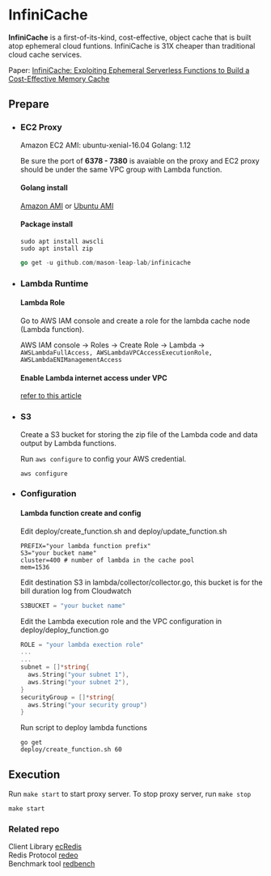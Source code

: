 # InfiniCache

**InfiniCache** is a first-of-its-kind, cost-effective, object cache that is built atop ephemeral cloud funtions. InfiniCache is 31X cheaper than traditional cloud cache services.

Paper: [InfiniCache: Exploiting Ephemeral Serverless Functions to Build a Cost-Effective Memory Cache](https://www.usenix.org/conference/fast20/presentation/wang-ao)

## Prepare
- ### EC2 Proxy

  Amazon EC2 AMI: ubuntu-xenial-16.04
  Golang: 1.12

  Be sure the port of **6378 - 7380** is avaiable on the proxy and EC2 proxy should be under the same VPC group with Lambda function.

  #### Golang install

  [Amazon AMI](https://hackernoon.com/deploying-a-go-application-on-aws-ec2-76390c09c2c5) or [Ubuntu AMI](https://tecadmin.net/install-go-on-ubuntu/)  

  #### Package install

  ```shell
  sudo apt install awscli
  sudo apt install zip
  ```

  ```go
  go get -u github.com/mason-leap-lab/infinicache
  ```

- ### Lambda Runtime

  #### Lambda Role

  Go to AWS IAM console and create a role for the lambda cache node (Lambda function).

  AWS IAM console -> Roles -> Create Role -> Lambda -> `AWSLambdaFullAccess, AWSLambdaVPCAccessExecutionRole, AWSLambdaENIManagementAccess`

  #### Enable Lambda internet access under VPC

  [refer to this article](https://aws.amazon.com/premiumsupport/knowledge-center/internet-access-lambda-function/)

- ### S3

  Create a S3 bucket for storing the zip file of the Lambda code and data output by Lambda functions.

  Run `aws configure` to config your AWS credential.

  ```shell
  aws configure
  ```

- ### Configuration

  #### Lambda function create and config

  Edit deploy/create_function.sh and deploy/update_function.sh

  ```shell
  PREFIX="your lambda function prefix"
  S3="your bucket name"
  cluster=400 # number of lambda in the cache pool
  mem=1536
  ```

  Edit destination S3 in lambda/collector/collector.go, this bucket is for the bill duration log from Cloudwatch

  ```go
  S3BUCKET = "your bucket name"
  ```

  Edit the Lambda execution role and the VPC configuration in deploy/deploy_function.go

  ```go
  ROLE = "your lambda exection role"
  ...
  ...
  subnet = []*string{
    aws.String("your subnet 1"),
    aws.String("your subnet 2"),
  }
  securityGroup = []*string{
    aws.String("your security group")
  }
  ```

  Run script to deploy lambda functions

  ```shell
  go get
  deploy/create_function.sh 60
  ```

## Execution

Run `make start` to start proxy server. To stop proxy server, run `make stop`

```
make start
```

### Related repo

Client Library [ecRedis](https://github.com/mason-leap-lab/infinicache/client)  
Redis Protocol [redeo](https://github.com/mason-leap-lab/redeo)  
Benchmark tool [redbench](https://github.com/wangaoone/redbench)  
